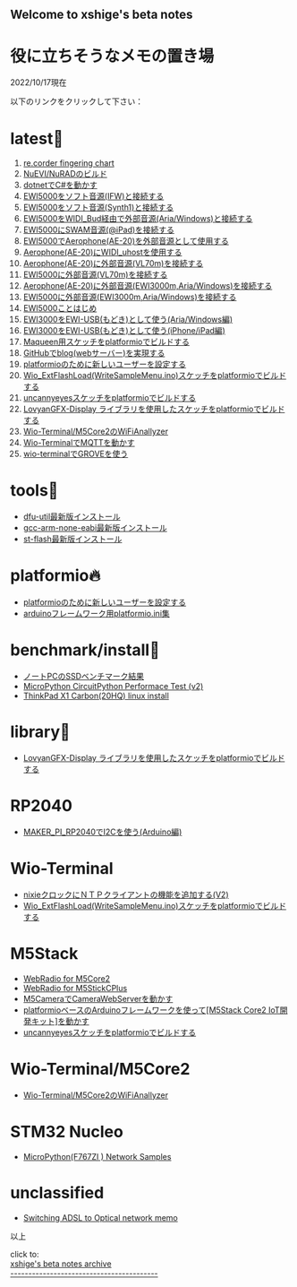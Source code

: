 ## Welcome to xshige's beta notes

# 役に立ちそうなメモの置き場
2022/10/17現在  

以下のリンクをクリックして下さい：  

# latest:rocket:  
1. [re.corder fingering chart](md/re.corder_fingering.md)  
1. [NuEVI/NuRADのビルド](md/NuEVI_build.md)  
1. [dotnetでC#を動かす](md/dotnet_Cs.md)  
1. [EWI5000をソフト音源(IFW)と接続する](md/EWI5000_IFW.md)    
1. [EWI5000をソフト音源(Synth1)と接続する](md/EWI5000_Synth1.md)    
1. [EWI5000をWIDI_Bud経由で外部音源(Aria/Windows)と接続する](md/EWI5000_WIDI_Bud.md)    
1. [EWI5000にSWAM音源(@iPad)を接続する](md/EWI5000_SWAM.md)    
1. [EWI5000でAerophone(AE-20)を外部音源として使用する](md/EWI5000_ExtAE-20.md)    
1. [Aerophone(AE-20)にWIDI_uhostを使用する](md/AE-20_WIDI_uhost.md)    
1. [Aerophone(AE-20)に外部音源(VL70m)を接続する](md/AE-20_VL70m.md)    
1. [EWI5000に外部音源(VL70m)を接続する](md/EWI5000_VL70m.md)    
1. [Aerophone(AE-20)に外部音源(EWI3000m,Aria/Windows)を接続する](md/AE-20-ExternalAria.md)    
1. [EWI5000に外部音源(EWI3000m,Aria/Windows)を接続する](md/EWI5000_EWI-Aria.md)    
1. [EWI5000ことはじめ](md/EWI5000_EWI-GetStarted.md) 
1. [EWI3000をEWI-USB(もどき)として使う(Aria/Windows編)](md/EWI3000_EWI-Aria.md)   
1. [EWI3000をEWI-USB(もどき)として使う(iPhone/iPad編)](md/EWI3000_EWI-USB.md)    
1. [Maqueen用スケッチをplatformioでビルドする](md/MaqueenArduino.md)  
1. [GitHubでblog(webサーバー)を実現する](md/github_desktop_blog.md)
1. [platformioのために新しいユーザーを設定する](md/newuser_pio.md)
1. [Wio_ExtFlashLoad(WriteSampleMenu.ino)スケッチをplatformioでビルドする](md/Wio_ExtFlashLoad_pio_md.md)
1. [uncannyeyesスケッチをplatformioでビルドする](md/M5Stack_uncannyEyes_md.md)
1. [LovyanGFX-Display ライブラリを使用したスケッチをplatformioでビルドする](md/LovyanGFX_sketch_pio.md)
1. [Wio-Terminal/M5Core2のWiFiAnallyzer](md/WiFiAnalyzer_WIOT_M5C2_md.md)
1. [Wio-TerminalでMQTTを動かす](md/WIOT_MQTT.md)
1. [wio-terminalでGROVEを使う](md/WIOT_TWO_GROVES.md)

# tools:wrench:
* [dfu-util最新版インストール ](md/dfu-util_latest_install_md.md)
* [gcc-arm-none-eabi最新版インストール](md/gcc-arm-none-eabi_latest_install_md.md)
* [st-flash最新版インストール](md/st-flash_latest_install_md.md)

# platformio🔥
* [platformioのために新しいユーザーを設定する](md/newuser_pio.md)
* [arduinoフレームワーク用platformio.ini集](md/platformio_iini_arduino_md.md)

# benchmark/install:horse:
* [ノートPCのSSDベンチマーク結果](md/SSD_benchmark.md)
* [MicroPython CircuitPython Performace Test (v2)](md/mp_cpy_Performance_Test_md.md)
* [ThinkPad X1 Carbon(20HQ) linux install](md/X11Carbon_linux_install.md)

# library:tada:
* [LovyanGFX-Display ライブラリを使用したスケッチをplatformioでビルドする](md/LovyanGFX_sketch_pio.md)

# RP2040
* [MAKER_PI_RP2040でI2Cを使う(Arduino編)](md/MAKER_PI_RP2040_I2C_.md)

# Wio-Terminal
* [nixieクロックにＮＴＰクライアントの機能を追加する(V2)](md/pio_Wio-Terminal_nixie-NTP_V2_md.md)
* [Wio_ExtFlashLoad(WriteSampleMenu.ino)スケッチをplatformioでビルドする](md/Wio_ExtFlashLoad_pio_md.md)

# M5Stack
* [WebRadio for M5Core2](md/WebRadio_M5C2_md.md)
* [WebRadio for M5StickCPlus](md/WebRadio_M5SCP_md.md)
* [M5CameraでCameraWebServerを動かす](md/M5CAMERA_CameraWebServer_md.md)
* [platformioベースのArduinoフレームワークを使って[M5Stack Core2 IoT開発キット]を動かす](md/M5Core2_Arduino_install_md.md)
* [uncannyeyesスケッチをplatformioでビルドする](md/M5Stack_uncannyEyes_md.md)

# Wio-Terminal/M5Core2
* [Wio-Terminal/M5Core2のWiFiAnallyzer](md/WiFiAnalyzer_WIOT_M5C2_md.md)

# STM32 Nucleo
* [MicroPython(F767ZI ) Network Samples](md/MP_F767ZI_network_samples_md.md)

# unclassified
* [Switching ADSL to Optical network memo](md/ADSL2opt_md.md)


以上  

click to:  
[xshige's beta notes archive](https://github.com/xshigee/beta_notes)  
[-----------------------------------------](MD_test.md)
